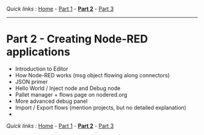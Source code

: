 *Quick links :*
[Home](/README.md) - [Part 1](/en/part1/README.md) - [**Part 2**](/en/part2/README.md) - [Part 3](/en/part3/README.md)
***

# Part 2 - Creating Node-RED applications

- Introduction to Editor
- How Node-RED works (msg object flowing along connectors)
- JSON primer
- Hello World / Inject node and Debug node
- Pallet manager + flows page on nodered.org
- More advanced debug panel
- Import / Export flows (mention projects, but no detailed explanation)
- 


*Quick links :*
[Home](/README.md) - [Part 1](/en/part1/README.md) - [**Part 2**](/en/part2/README.md) - [Part 3](/en/part3/README.md)